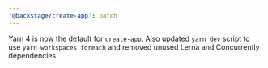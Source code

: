```yaml
---
'@backstage/create-app': patch
---
```


Yarn 4 is now the default for `create-app`. Also updated `yarn dev` script to use `yarn workspaces foreach` and removed unused Lerna and Concurrently dependencies.
